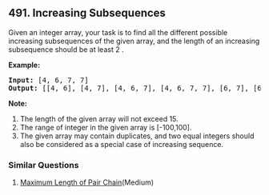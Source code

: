 ## 491. Increasing Subsequences

<p>
Given an integer array, your task is to find all the different possible increasing subsequences of the given array, and the length of an increasing subsequence should be at least 2 .
</p>

<p><b>Example:</b><br />
<pre>
<b>Input:</b> [4, 6, 7, 7]
<b>Output:</b> [[4, 6], [4, 7], [4, 6, 7], [4, 6, 7, 7], [6, 7], [6, 7, 7], [7,7], [4,7,7]]
</pre>
</p>

<p><b>Note:</b><br>
<ol>
<li>The length of the given array will not exceed 15.</li>
<li>The range of integer in the given array is [-100,100].</li>
<li>The given array may contain duplicates, and two equal integers should also be considered as a special case of increasing sequence.</li>
</ol>
</p>

### Similar Questions
  1. [Maximum Length of Pair Chain](https://github.com/openset/leetcode/tree/master/solution/maximum-length-of-pair-chain)(Medium)
